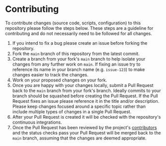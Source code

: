 # Contributing

To contribute changes (source code, scripts, configuration) to this repository please follow the steps below.
These steps are a guideline for contributing and do not necessarily need to be followed for all changes.

1. If you intend to fix a bug please create an issue before forking the repository.
1. Fork the `main` branch of this repository from the latest commit.
1. Create a branch from your fork's `main` branch to help isolate your changes from any further work on `main`. If fixing an issue try to reference its name in your branch name (e.g. `issue-123`) to make changes easier to track the changes.
1. Work on your proposed changes on your fork.
1. Once you are happy with your changes locally, submit a Pull Request back to the `main` branch from your fork's branch. Ideally commits to your branch should be squashed before creating the Pull Request. If the Pull Request fixes an issue please reference it in the title and/or description. Please keep changes focused around a specific topic rather than include multiple types of changes in a single Pull Request.
1. After your Pull Request is created it will be checked with the repository's continuous integrations.
1. Once the Pull Request has been reviewed by the project's [contributors][contributors] and the status checks pass your Pull Request will be merged back to the `main` branch, assuming that the changes are deemed appropriate.

[contributors]: https://github.com/martincostello/lint-actions-powershell/graphs/contributors "Contributors to this project on GitHub.com"
